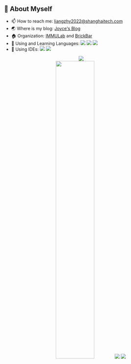 ## 🧐 About Myself

- 📫 How to reach me: liangzhy2022@shanghaitech.com
- :earth_asia: Where is my blog: [Joyce's Blog]()
- 🏠 Organization: [IMMULab](https://www.immuqian.com/) and [BrickBar](https://github.com/BrickBar1024)
- 🌱 Using and Learning Languages: [![](https://img.shields.io/badge/-Python-007396?style=flat-square&logo=python&logoColor=ffffff)]()  [![](https://img.shields.io/badge/-Shell-007396?style=flat-square&logo=Shell&logoColor=ffffff)]()  [![](https://img.shields.io/badge/-Markdown-007396?style=flat-square&logo=Markdown&logoColor=ffffff)]() 
- 🧰 Using IDEs: [![](https://img.shields.io/badge/-PyCharm-007396?style=flat-square&logo=PyCharm&logoColor=ffffff)]() [![](https://img.shields.io/badge/-VS%20Code-007396?style=flat-square&logo=Visual%20Studio%20Code&logoColor=ffffff)]()

<div align="center">
  <img  src="https://github-readme-streak-stats.herokuapp.com/?user=JoyceLiang-sudo&hide_border=true&theme=blue-green" /><br >
  <a href="https://github.com/anuraghazra/github-readme-stats"><img width=50% src="https://github-readme-stats.vercel.app/api?username=JoyceLiang-sudo&show_icons=true&theme=nord&include_all_commits&card_width=30"></img></a>
  <a href="https://github.com/anuraghazra/github-readme-stats"><img src="https://github-readme-stats.vercel.app/api/top-langs/?username=JoyceLiang-sudo&theme=tokyonight&hide=HTML,CMake,Makefile,JavaScript&layout=compact&include_all_commits"></img></a>
  <img src="https://github-readme-activity-graph.cyclic.app/graph?username=JoyceLiang-sudo&theme=nord&custom_title=Joyce%20%E3%81%AE%20Activities" />
</div>
